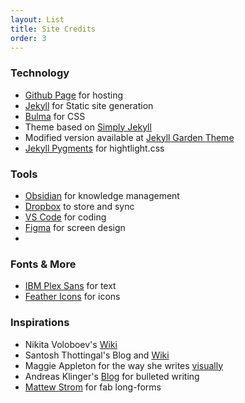 ```yaml
---
layout: List
title: Site Credits
order: 3
---
```


### Technology 
- [Github Page](https://pages.github.com/) for hosting
- [Jekyll](https://jekyllrb.com/) for Static site generation
- [Bulma](https://bulma.io/) for CSS
- Theme based on [Simply Jekyll](https://github.com/raghudotcc/simply-jekyll)
- Modified version available at [Jekyll Garden Theme](https://jekyll-garden.github.io/posts/how-to)
- [Jekyll Pygments](https://github.com/jwarby/jekyll-pygments-themes) for hightlight.css

### Tools
- [Obsidian](https://obsidian.md/) for knowledge management
- [Dropbox](https://www.dropbox.com/home) to store and sync
- [VS Code](https://code.visualstudio.com/) for coding
- [Figma](https://figma.com/) for screen design
-  
### Fonts & More
- [IBM Plex Sans](https://fonts.google.com/specimen/IBM+Plex+Sans) for text
- [Feather Icons](https://feathericons.com/) for icons

### Inspirations
- Nikita Voloboev's [Wiki](https://wiki.nikitavoloboev.xyz/)
- Santosh Thottingal's Blog and [Wiki](https://docs.thottingal.in/)
- Maggie Appleton for the way she writes [visually](https://maggieappleton.com/)
- Andreas Klinger's [Blog](https://klinger.io/) for bulleted writing
- [Mattew Strom](https://matthewstrom.com/) for fab long-forms